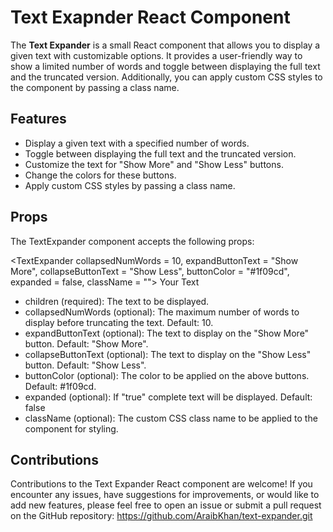 # Text Exapnder React Component

The **Text Expander** is a small React component that allows you to display a given text with customizable options. It provides a user-friendly way to show a limited number of words and toggle between displaying the full text and the truncated version. Additionally, you can apply custom CSS styles to the component by passing a class name.

## Features

- Display a given text with a specified number of words.
- Toggle between displaying the full text and the truncated version.
- Customize the text for "Show More" and "Show Less" buttons.
- Change the colors for these buttons.
- Apply custom CSS styles by passing a class name.

## Props

The TextExpander component accepts the following props:

<TextExpander
collapsedNumWords = 10,
expandButtonText = "Show More",
collapseButtonText = "Show Less",
buttonColor = "#1f09cd",
expanded = false,
className = ""> Your Text </TextExpander>

- children (required): The text to be displayed.
- collapsedNumWords (optional): The maximum number of words to display before truncating the text. Default: 10.
- expandButtonText (optional): The text to display on the "Show More" button. Default: "Show More".
- collapseButtonText (optional): The text to display on the "Show Less" button. Default: "Show Less".
- buttonColor (optional): The color to be applied on the above buttons. Default: #1f09cd.
- expanded (optional): If "true" complete text will be displayed. Default: false
- className (optional): The custom CSS class name to be applied to the component for styling.

## Contributions

Contributions to the Text Expander React component are welcome! If you encounter any issues, have suggestions for improvements, or would like to add new features, please feel free to open an issue or submit a pull request on the GitHub repository: https://github.com/AraibKhan/text-expander.git
